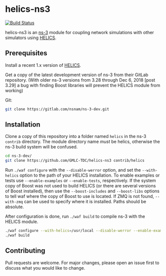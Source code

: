 # helics-ns3

[![Build Status](https://dev.azure.com/HELICS-test/helics-ns3/_apis/build/status/GMLC-TDC.helics-ns3?branchName=master)](https://dev.azure.com/HELICS-test/helics-ns3/_build/latest?definitionId=1?branchName=master)

helics-ns3 is an [ns-3](https://www.nsnam.org/) module for coupling network simulations with other simulators using [HELICS](https://www.helics.org/).

## Prerequisites

Install a recent 1.x version of [HELICS](https://github.com/GMLC-TDC/HELICS-src).

Get a copy of the latest development version of ns-3 from their GitLab repository. (With older ns-3 versions from 3.28 through Dec 6, 2018 [post 3.29] a bug with finding Boost libraries will prevent the HELICS module from working)

Git:
```bash
git clone https://gitlab.com/nsnam/ns-3-dev.git
```

## Installation

Clone a copy of this repository into a folder named `helics` in the ns-3 `contrib` directory. The module directory name *must* be helics, otherwise the ns-3 build system will be confused.

```bash
cd ns-3-dev/
git clone https://github.com/GMLC-TDC/helics-ns3 contrib/helics
```

Run `./waf configure` with the `--disable-werror` option, and set the `--with-helics` option to the path of your HELICS installation. To enable examples or tests use `--enable-examples` or `--enable-tests`, respectively. If the system copy of Boost was not used to build HELICS (or there are several versions of Boost installed), then use the `--boost-includes` and `--boost-libs` options to tell waf where the copy of Boost to use is located. If ZMQ is not found, `--with-zmq` can be used to specify where it is installed. Paths should be absolute.

After configuration is done, run `./waf build` to compile ns-3 with the HELICS module.

```bash
./waf configure --with-helics=/usr/local --disable-werror --enable-examples --enable-tests
./waf build
```

## Contributing
Pull requests are welcome. For major changes, please open an issue first to discuss what you would like to change.
